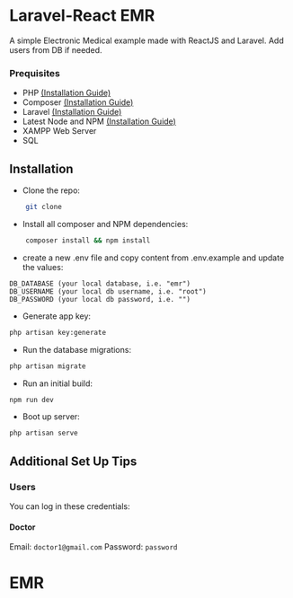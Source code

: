 # Laravel-React EMR

A simple Electronic Medical example made with ReactJS and Laravel. Add users from DB if needed.

### Prequisites

-   PHP [(Installation Guide)](https://www.php.net/manual/en/install.php)
-   Composer [(Installation Guide)](https://getcomposer.org/doc/00-intro.md)
-   Laravel [(Installation Guide)](https://laravel.com/docs/5.8)
-   Latest Node and NPM [(Installation Guide)](https://www.npmjs.com/get-npm)
-   XAMPP Web Server
-   SQL

## Installation

-   Clone the repo:

```bash
    git clone
```

-   Install all composer and NPM dependencies:

```bash
    composer install && npm install
```

-   create a new .env file and copy content from .env.example and update the values:

```
DB_DATABASE (your local database, i.e. "emr")
DB_USERNAME (your local db username, i.e. "root")
DB_PASSWORD (your local db password, i.e. "")
```

-   Generate app key:

```bash
php artisan key:generate
```

-   Run the database migrations:

```bash
php artisan migrate
```

-   Run an initial build:

```bash
npm run dev
```

-   Boot up server:

```bash
php artisan serve
```

## Additional Set Up Tips

### Users

You can log in these credentials:

#### Doctor

Email: `doctor1@gmail.com`
Password: `password`
# EMR
